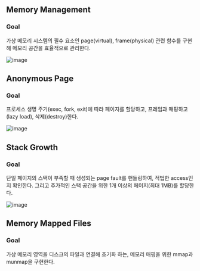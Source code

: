 ## Memory Management
### Goal
가상 메모리 시스템의 필수 요소인 page(virtual), frame(physical) 관련 함수를 구현해 메모리 공간을 효율적으로 관리한다.

![image](https://github.com/sententi-a/pintos-kaist-3-4/assets/77879373/81f6385e-30ef-4753-ab5e-0f9182f03b15)


## Anonymous Page
### Goal
프로세스 생명 주기(exec, fork, exit)에 따라 페이지를 할당하고, 프레임과 매핑하고(lazy load), 삭제(destroy)한다.

![image](https://github.com/sententi-a/pintos-kaist-3-4/assets/77879373/124f7820-83dc-4279-af35-ca8d33b954ae)

## Stack Growth
### Goal
단일 페이지의 스택이 부족할 때 생성되는 page fault를 핸들링하여, 적법한 access인지 확인한다. 그리고 추가적인 스택 공간을 위한 1개 이상의 페이지(최대 1MB)를 할당한다.

![image](https://github.com/sententi-a/pintos-kaist-3-4/assets/77879373/6da4aabe-d260-4f63-aafe-323791133b86)


## Memory Mapped Files
### Goal
가상 메모리 영역을 디스크의 파일과 연결해 초기화 하는, 메모리 매핑을 위한 mmap과 munmap을 구현한다. 
